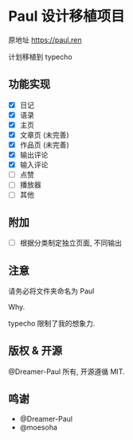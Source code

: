 # Paul 设计移植项目

原地址 <https://paul.ren>

计划移植到 typecho

## 功能实现

- [x] 日记
- [x] 语录
- [x] 主页
- [x] 文章页 (未完善)
- [x] 作品页 (未完善)
- [x] 输出评论
- [x] 输入评论
- [ ] 点赞
- [ ] 播放器
- [ ] 其他

## 附加

- [ ] 根据分类制定独立页面, 不同输出

## 注意

请务必将文件夹命名为 Paul 

Why.

typecho 限制了我的想象力.

## 版权 & 开源

@Dreamer-Paul 所有, 开源遵循 MIT.

## 鸣谢

- @Dreamer-Paul
- @moesoha


